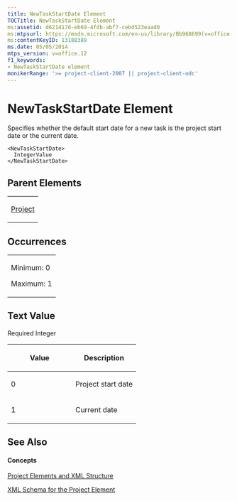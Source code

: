 ```yaml
---
title: NewTaskStartDate Element
TOCTitle: NewTaskStartDate Element
ms:assetid: d621417d-eb69-4fdb-abf7-cebd523eaad0
ms:mtpsurl: https://msdn.microsoft.com/en-us/library/Bb968699(v=office.12)
ms:contentKeyID: 13188389
ms.date: 05/05/2014
mtps_version: v=office.12
f1_keywords:
- NewTaskStartDate element
monikerRange: '>= project-client-2007 || project-client-odc'
---
```


# NewTaskStartDate Element




Specifies whether the default start date for a new task is the project start date or the current date.

    <NewTaskStartDate>
      IntegerValue
    </NewTaskStartDate>

## Parent Elements

<table>
<colgroup>
<col style="width: 100%" />
</colgroup>
<tbody>
<tr class="odd">
<td><p><a href="bb968701(v=office.12).md">Project</a></p></td>
</tr>
</tbody>
</table>

## Occurrences

<table>
<colgroup>
<col style="width: 100%" />
</colgroup>
<tbody>
<tr class="odd">
<td><p>Minimum: 0</p>
<p>Maximum: 1</p></td>
</tr>
</tbody>
</table>

## Text Value

Required Integer

<table>
<colgroup>
<col style="width: 50%" />
<col style="width: 50%" />
</colgroup>
<thead>
<tr class="header">
<th><p>Value</p></th>
<th><p>Description</p></th>
</tr>
</thead>
<tbody>
<tr class="odd">
<td><p>0</p></td>
<td><p>Project start date</p></td>
</tr>
<tr class="even">
<td><p>1</p></td>
<td><p>Current date</p></td>
</tr>
</tbody>
</table>

## See Also

#### Concepts

[Project Elements and XML Structure](bb968439\(v=office.12\).md)

[XML Schema for the Project Element](bb968695\(v=office.12\).md)

